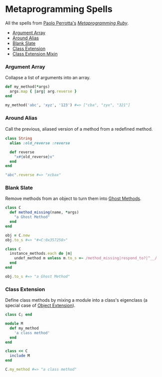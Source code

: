 Metaprogramming Spells
===========
All the spells from <a href="https://twitter.com/nusco">Paolo Perrotta's</a> <i><a href="http://pragprog.com/book/ppmetr/metaprogramming-ruby">Metaprogramming Ruby</a></i>.
  * <a href="#argument-array">Argument Array</a>
  * <a href="#around-alias">Around Alias</a>
  * <a href="#blank-slate">Blank Slate</a>
  * <a href="#class-extension">Class Extension</a>
  * <a href="#class-extension-mixin">Class Extension Mixin</a>
  
<a name="argument-array"></a>
### Argument Array
Collapse a list of arguments into an array.
```ruby
def my_method(*args)
  args.map { |arg| arg.reverse }
end

my_method('abc', 'xyz', '123') #=> ["cba", "zyx", "321"]
```
<a name="around-alias"></a>
### Around Alias
Call the previous, aliased version of a method from a redeﬁned method.
```ruby
class String
  alias :old_reverse :reverse

  def reverse
    "x#{old_reverse}x"
  end
end

"abc".reverse #=> "xcbax"
```
<a name="blank-slate"></a>
### Blank Slate
Remove methods from an object to turn them into <a href="#ghost-methods">Ghost Methods</a>.
```ruby
class C
  def method_missing(name, *args)
    "a Ghost Method"
  end
end

obj = C.new
obj.to_s #=> "#<C:0x357258>"

class C
  instance_methods.each do |m|
    undef_method m unless m.to_s =~ /method_missing|respond_to?|^__/
  end
end

obj.to_s #=> "a Ghost Method"
```
<a name="class-extension"></a>
### Class Extension
Define class methods by mixing a module into a class's eigenclass (a special case of <a href="#object-extension">Object Extension</a>).
```ruby
class C; end

module M
  def my_method
    'a class method'
  end
end

class << C
  include M
end

C.my_method #=> "a class method"
```
